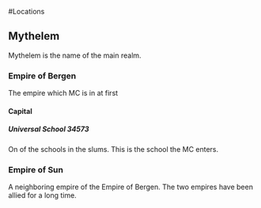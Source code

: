 #Locations

## Mythelem
Mythelem is the name of the main realm.

### Empire of Bergen
The empire which MC is in at first

#### Capital

##### Universal School 34573
On of the schools in the slums. This is the school the MC enters.

### Empire of Sun
A neighboring empire of the Empire of Bergen. The two empires have been allied for a long time.